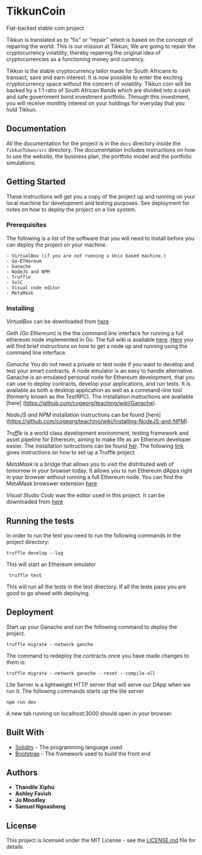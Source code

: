 # TikkunCoin
Fiat-backed stable coin project

Tikkun is translated as to “fix” or “repair” which is based on the concept of repairing the world. This is our mission at Tikkun; We are going to repair the cryptocurrency volatility, thereby repairing the original idea of cryptocurrencies as a functioning money and currency.

Tikkun is the stable cryptocurrency tailor made for South Africans to transact, save and earn interest. It is now possible to enter the exciting cryptocurrency space without the concern of volatility. 
Tikkun coin will be backed by a 1:1 ratio of South African Rands which are divided into a cash and safe government bond investment portfolio. Through this investment, you will receive monthly interest on your holdings for everyday that you hold Tikkun. 

## Documentation
All the documentation for the project is in the `docs` directory inside the `TikkunToken/src` directory. The documentation includes instructions on how to use the website, the business plan, the portfolio model and the portfolio simulations.

## Getting Started

These instructions will get you a copy of the project up and running on your local machine for development and testing purposes. See deployment for notes on how to deploy the project on a live system.

### Prerequisites

The following is a list of the software that you will need to install before you can deploy the project on your machine.
```
- VirtualBox (if you are not running a Unix based machine.)
- Go-ETHereum
- Ganache
- NodeJS and NPM
- Truffle
- SolC
- Visual code editor
- MetaMask
```

### Installing

*VirtualBox* can be downloaded from [here](https://www.virtualbox.org/wiki/Downloads)

*Geth (Go Ethereum)* is the the command line interface for running a full ethereum node implemented in Go. The full wiki is available [here](https://github.com/ethereum/go-ethereum/wiki). [Here](https://github.com/cogeorg/teaching/wiki/Installing-Geth) you will find brief instructions on how to get a node up and running using the command line interface.

*Ganache* You do not need a private or test node if you want to develop and test your smart contracts. A node emulator is an easy to handle alternative. Ganache is an emulated personal node for Ethereum development, that you can use to deploy contracts, develop your applications, and run tests. It is available as both a desktop application as well as a command-line tool (formerly known as the TestRPC). The installation instructions are available [here] (https://github.com/cogeorg/teaching/wiki/Ganache).

*NodeJS and NPM* installation instructions can be found [here] (https://github.com/cogeorg/teaching/wiki/Installing-NodeJS-and-NPM).

*Truffle* is a world class development environment, testing framework and asset pipeline for Ethereum, aiming to make life as an Ethereum developer easier. The installation isntructions can be found [her](https://github.com/cogeorg/teaching/wiki/Installing-Truffle). The following [link](https://github.com/cogeorg/teaching/wiki/Truffle) gives instructions on how to set up a Truffle project

*MetaMask* is a bridge that allows you to visit the distributed web of tomorrow in your browser today. It allows you to run Ethereum dApps right in your browser without running a full Ethereum node. You can find the MetaMask browswer extension [here](https://metamask.io/)

*Visual Studio Code* was the editor used in this project. It can be downloaded from [here](https://code.visualstudio.com/ )


## Running the tests

In order to run the test you need to run the following commands in the project directory:
```
truffle develop --log
```
This will start an Ethereum emulator
```
 truffle test
```
This will run all the tests in the test directory. If all the tests pass you are good to go ahead with deploying.

## Deployment

Start up your Ganache and run the following command to deploy the project. 
```
truffle migrate --network ganche
```
The command to redeploy the contracts once you have made changes to them is:
```
truffle migrate --network ganache --reset --compile-all
```

Lite Server is a lightweight HTTP server that will serve our DApp when we run it. The following commands starts up the lite server
```
npm run dev
```
A new tab running on localhost:3000 should open in your browser.
## Built With

* [Solidity](https://solidity.readthedocs.io/en/v0.4.24/) - The programming language used
* [Bootstrap](https://getbootstrap.com/) - The framework used to build the front end


## Authors

* **Thandile Xiphu**
* **Ashley Favish**
* **Jo Moodley**
* **Samuel Ngoasheng**

## License

This project is licensed under the MIT License - see the [LICENSE.md](LICENSE.md) file for details

